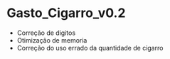 # Gasto_Cigarro_v0.2

- Correção de digitos
- Otimização de memoria
- Correção do uso errado da quantidade de cigarro